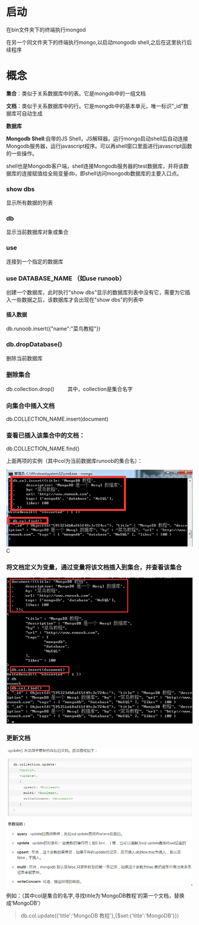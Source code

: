 # 启动

在bin文件夹下的终端执行mongod

在另一个同文件夹下的终端执行mongo,以启动mongodb shell,之后在这里执行后续程序


# 概念

**集合**：类似于关系数据库中的表。它是mongdb中的一组文档

**文档**：类似于关系数据库中的行。它是mongdb中的基本单元，唯一标识"_id"数据库可自动生成

**数据库**

**Mongodb Shell**:自带的JS Shell，JS解释器。运行mongo启动shell后自动连接Mongodb服务器，运行javascript程序。可以再shell窗口里面进行javascript函数的一些操作。
        
shell也是Mongodb客户端，shell连接Mongodb服务器的test数据库，并将该数据库的连接赋值给全局变量db，即shell访问mongodb数据库的主要入口点。

### show dbs

显示所有数据的列表

### db

显示当前数据库对象或集合


### use

连接到一个指定的数据库

### use DATABASE_NAME  （如use runoob）

创建一个数据库，此时执行"show dbs"显示的数据库列表中没有它，需要为它插入一些数据之后，该数据库才会出现在"show dbs"的列表中


#### 插入数据

db.runoob.insert({"name":"菜鸟教程"})


### db.dropDatabase()

删除当前数据库


### 删除集合

db.collection.drop()  &nbsp;&nbsp;&nbsp;&nbsp;&nbsp;&nbsp;&nbsp; 其中，collection是集合名字

	
### 向集合中插入文档


db.COLLECTION_NAME.insert(document)

### 查看已插入该集合中的文档：

db.COLLECTION_NAME.find()

上面两项的实例（其中col为当前数据库runoob的集合名）：

<img src="image/addCollection.png">C


### 将文档定义为变量，通过变量将该文档插入到集合，并查看该集合

<img src="image/varAddCollection.png">




### 更新文档

<img src="image/update.png">

例如：（其中col是集合的名字,寻找titile为‘MongoDB教程’的第一个文档，替换成‘MongoDB’）
>  db.col.update({'title':'MongoDB 教程'},{$set:{'title':'MongoDB'}})




























